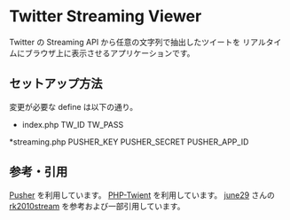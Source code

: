 Twitter Streaming Viewer
===========

Twitter の Streaming API から任意の文字列で抽出したツイートを
リアルタイムにブラウザ上に表示させるアプリケーションです。

セットアップ方法
----------

変更が必要な define は以下の通り。

* index.php
TW_ID
TW_PASS

*streaming.php
PUSHER_KEY
PUSHER_SECRET
PUSHER_APP_ID


参考・引用
----------
[Pusher](http://pusherapp.com/) を利用しています。
[PHP-Twient](http://github.com/makotokw/php-twient) を利用しています。
[june29](https://github.com/june29/) さんの[rk2010stream](]https://github.com/june29/rk2010stream) を参考および一部引用しています。


